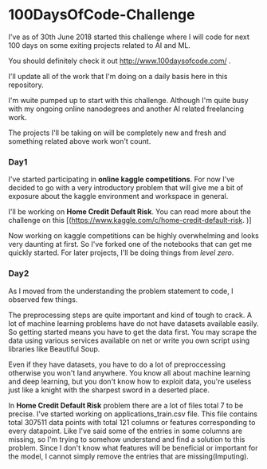 # 100DaysOfCode-Challenge
I've as of 30th June 2018 started this challenge where I will code for next 100 days on some exiting projects related to AI and ML.

You should definitely check it out http://www.100daysofcode.com/ .

I'll update all of the work that I'm doing on a daily basis here in this repository. 

I'm wuite pumped up to start with this challenge. Although I'm quite busy with my ongoing online nanodegrees and another AI related freelancing work. 

The projects I'll be taking on will be completely new and fresh and something related above work won't count.

### Day1
I've started participating in **online kaggle competitions**. For now I've decided to go with a very introductory problem that will give me a bit of exposure about the kaggle environment and workspace in general.  

I'll be working on **Home Credit Default Risk**. You can read more about the challenge on this [(https://www.kaggle.com/c/home-credit-default-risk. )]

Now working on kaggle competitions can be highly overwhelming and looks very daunting at first. So I've forked one of the notebooks that can get me quickly started. For later projects, I'll be doing things from *level zero*. 

### Day2 
As I moved from the understanding the problem statement to code, I observed few things. 

The preprocessing steps are quite important and kind of tough to crack. A lot of machine learning problems have do not have datasets available easily. So getting started means you have to get the data first. You may scrape the data using various services available on net or write you own script using libraries like Beautiful Soup. 

Even if they have datasets, you have to do a lot of preproccessing otherwise you won't land anywhere. You know all about machine learning and deep learning, but you don't know how to exploit data, you're useless just like a knight with the sharpest sword in a deserted place. 

In ******Home Credit Default Risk****** problem there are a lot of files total 7 to be precise. I've started working on applications_train.csv file. This file contains total 307511 data points with total 121 columns or features corresponding to every datapoint. Like I've said some of the entries in some columns are missing, so I'm trying to somehow understand and find a solution to this problem. Since I don't know what features will be beneficial or important for the model, I cannot simply remove the entries that are missing(Imputing). 
